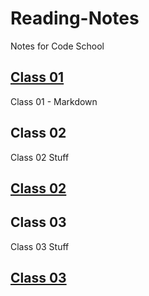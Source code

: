# Reading-Notes

Notes for Code School

## [Class 01](/102/Class01/README.md)

Class 01 - Markdown

## Class 02

Class 02 Stuff

## [Class 02](/102/Class01/README.md)

## Class 03

Class 03 Stuff

## [Class 03](/102/Class01/README.md)
